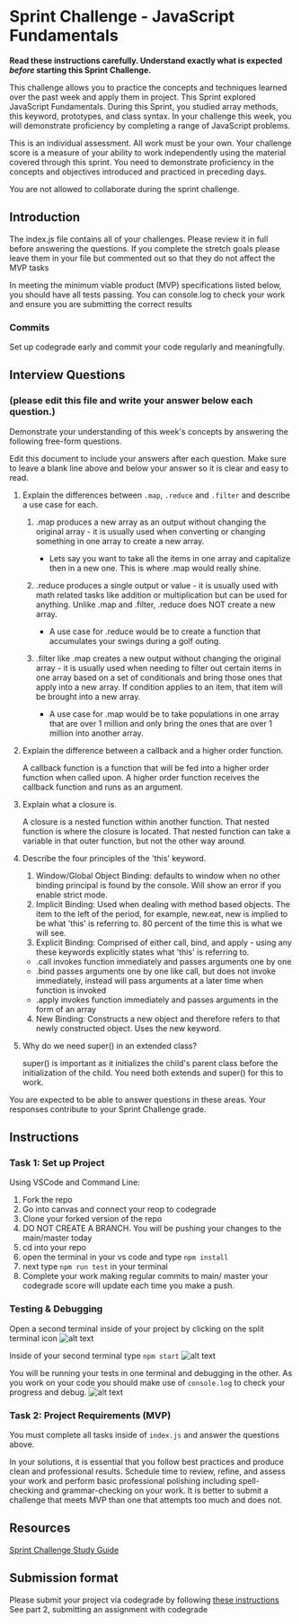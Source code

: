 # Sprint Challenge - JavaScript Fundamentals

**Read these instructions carefully. Understand exactly what is expected _before_ starting this Sprint Challenge.**

This challenge allows you to practice the concepts and techniques learned over the past week and apply them in project. This Sprint explored JavaScript Fundamentals. During this Sprint, you studied array methods, this keyword, prototypes, and class syntax. In your challenge this week, you will demonstrate proficiency by completing a range of JavaScript problems.

This is an individual assessment. All work must be your own. Your challenge score is a measure of your ability to work independently using the material covered through this sprint. You need to demonstrate proficiency in the concepts and objectives introduced and practiced in preceding days.

You are not allowed to collaborate during the sprint challenge.

## Introduction

The index.js file contains all of your challenges. Please review it in full before answering the questions. If you complete the stretch goals please leave them in your file but commented out so that they do not affect the MVP tasks

In meeting the minimum viable product (MVP) specifications listed below, you should have all tests passing. You can console.log to check your work and ensure you are submitting the correct results

### Commits

Set up codegrade early and commit your code regularly and meaningfully.

## Interview Questions

### (please edit this file and write your answer below each question.)

Demonstrate your understanding of this week's concepts by answering the following free-form questions.

Edit this document to include your answers after each question. Make sure to leave a blank line above and below your answer so it is clear and easy to read.

1. Explain the differences between `.map`, `.reduce` and `.filter` and describe a use case for each.

   1. .map produces a new array as an output without changing the original array - it is usually used when converting or changing something in one array to create a new array.

      - Lets say you want to take all the items in one array and capitalize then in a new one. This is where .map would really shine.

   2. .reduce produces a single output or value - it is usually used with math related tasks like addition or multiplication but can be used for anything. Unlike .map and .filter, .reduce does NOT create a new array.

      - A use case for .reduce would be to create a function that accumulates your swings during a golf outing.

   3. .filter like .map creates a new output without changing the original array - it is usually used when needing to filter out certain items in one array based on a set of conditionals and bring those ones that apply into a new array. If condition applies to an item, that item will be brought into a new array.

      - A use case for .map would be to take populations in one array that are over 1 million and only bring the ones that are over 1 million into another array.

2. Explain the difference between a callback and a higher order function.

   A callback function is a function that will be fed into a higher order function when called upon. A higher order function receives the callback function and runs as an argument.

3. Explain what a closure is.

   A closure is a nested function within another function. That nested function is where the closure is located. That nested function can take a variable in that outer function, but not the other way around.

4. Describe the four principles of the 'this' keyword.

   1. Window/Global Object Binding: defaults to window when no other binding principal is found by the console. Will show an error if you enable strict mode.
   2. Implicit Binding: Used when dealing with method based objects. The item to the left of the period, for example, new.eat, new is implied to be what 'this' is referring to. 80 percent of the time this is what we will see.
   3. Explicit Binding: Comprised of either call, bind, and apply - using any these keywords explicitly states what 'this' is referring to.

   - .call invokes function immediately and passes arguments one by one
   - .bind passes arguments one by one like call, but does not invoke immediately, instead will pass arguments at a later time when function is invoked
   - .apply invokes function immediately and passes arguments in the form of an array

   4. New Binding: Constructs a new object and therefore refers to that newly constructed object. Uses the new keyword.

5. Why do we need super() in an extended class?

   super() is important as it initializes the child's parent class before the initialization of the child. You need both extends and super() for this to work.

You are expected to be able to answer questions in these areas. Your responses contribute to your Sprint Challenge grade.

## Instructions

### Task 1: Set up Project

Using VSCode and Command Line:

1. Fork the repo
2. Go into canvas and connect your reop to codegrade
3. Clone your forked version of the repo
4. DO NOT CREATE A BRANCH. You will be pushing your changes to the main/master today
5. cd into your repo
6. open the terminal in your vs code and type `npm install`
7. next type `npm run test` in your terminal
8. Complete your work making regular commits to main/ master your codegrade score will update each time you make a push.

### Testing & Debugging

Open a second terminal inside of your project by clicking on the split terminal icon
![alt text](assets/split_terminal.png 'Split Terminal')

Inside of your second terminal type `npm start`
![alt text](assets/npm_start.png 'type npm start')

You will be running your tests in one terminal and debugging in the other. As you work on your code you should make use of `console.log` to check your progress and debug.
![alt text](assets/tests_debug_terminal_final.png 'your terminal should look like this')

### Task 2: Project Requirements (MVP)

You must complete all tasks inside of `index.js` and answer the questions above.

In your solutions, it is essential that you follow best practices and produce clean and professional results. Schedule time to review, refine, and assess your work and perform basic professional polishing including spell-checking and grammar-checking on your work. It is better to submit a challenge that meets MVP than one that attempts too much and does not.

## Resources

[Sprint Challenge Study Guide](https://www.notion.so/lambdaschool/Unit-1-Sprint-3-Study-Guide-033a9a00659a4ef98c12eb97e49a6110)

## Submission format

Please submit your project via codegrade by following [these instructions](https://lambdaschool.notion.site/lambdaschool/Lambda-School-Git-Flow-Step-by-step-269f68ae3bf64eb689a8328715a179f9) See part 2, submitting an assignment with codegrade
